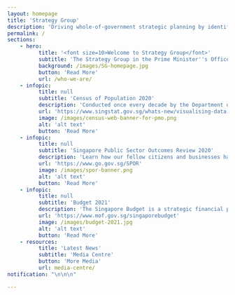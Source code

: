 ```yaml
---
layout: homepage
title: 'Strategy Group'
description: 'Driving whole-of-government strategic planning by identifying key priorities and emerging issues over the medium to long-term'
permalink: /
sections:
    - hero:
          title: '<font size=10>Welcome to Strategy Group</font>'
          subtitle: 'The Strategy Group in the Prime Minister''s Office drives whole-of-government strategic planning by identifying key priorities and emerging issues over the medium to long-term. It partners public agencies to strengthen whole-of-government effort on key cross-cutting issues, such as population and climate change.'
          background: /images/SG-homepage.jpg
          button: 'Read More'
          url: /who-we-are/
    - infopic:
          title: null
          subtitle: 'Census of Population 2020'
          description: 'Conducted once every decade by the Department of Statistics (DOS), the Census is the most comprehensive source of information on population and households, and provides benchmark data for other demographic, economic and social statistics. Census 2020 data is now available on DOS’s website.'
          url: 'https://www.singstat.gov.sg/whats-new/visualising-data'
          image: /images/census-web-banner-for-pmo.png
          alt: 'alt text'
          button: 'Read More'
    - infopic:
          title: null
          subtitle: 'Singapore Public Sector Outcomes Review 2020'
          description: 'Learn how our fellow citizens and businesses have progressed over the past two years.'
          url: 'https://www.go.gov.sg/SPOR'
          image: /images/spor-banner.png
          alt: 'alt text'
          button: 'Read More'
    - infopic:
          title: null
          subtitle: 'Budget 2021'
          description: 'The Singapore Budget is a strategic financial plan to address the challenges facing us, and to build our future Singapore together. Click to find out more about our national Budget process.'
          url: 'https://www.mof.gov.sg/singaporebudget'
          image: /images/budget-2021.jpg
          alt: 'alt text'
          button: 'Read More'
    - resources:
          title: 'Latest News'
          subtitle: 'Media Centre'
          button: 'More Media'
          url: media-centre/
notification: "\n\n\n"

---
```


